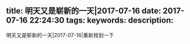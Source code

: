 title: 明天又是崭新的一天|2017-07-16
date: 2017-07-16 22:24:30
tags:
keywords:
description:
---
明天又是崭新的一天|2017-07-16|重新规划一下